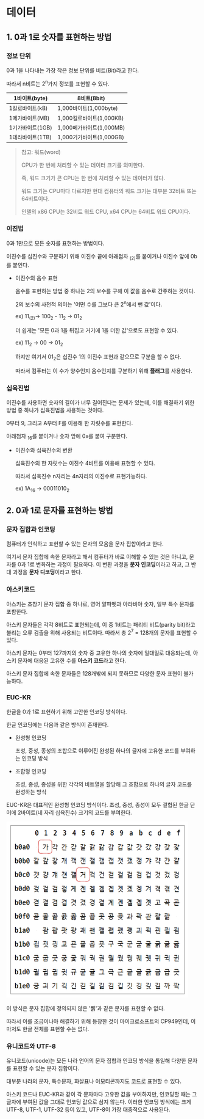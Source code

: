 # 데이터

## 1. 0과 1로 숫자를 표현하는 방법



### 정보 단위

0과 1을 나타내는 가장 작은 정보 단위를 비트(Bit)라고 한다.

따라서 n비트는 2<sup>n</sup>가지 정보를 표현할 수 있다.

| 1바이트(byte)  | 8비트(8bit)           |
| ----------- | ------------------- |
| 1킬로바이트(kB)  | 1,000바이트(1,000byte) |
| 1메가바이트(MB)  | 1,000킬로바이트(1,000KB) |
| 1기가바이트(1GB) | 1,000메가바이트(1,000MB) |
| 1테라바이트(1TB) | 1,000기가바이트(1,000GB) |

> 참고: 워드(word)
> 
> CPU가 한 번에 처리할 수 있는 데이터 크기를 의미한다.
> 
> 즉, 워드 크기가 큰 CPU는 한 번에 처리할 수 있는 데이터가 많다.
> 
> 워드 크기는 CPU마다 다르지만 현대 컴퓨터의 워드 크기는 대부분 32비트 또는 64비트이다.
> 
> 인텔의 x86 CPU는 32비트 워드 CPU, x64 CPU는 64비트 워드 CPU이다.



### 이진법

0과 1만으로 모든 숫자를 표현하는 방법이다.

이진수를 십진수와 구분하기 위해 이진수 끝에 아래첨자 <sub>(2)</sub>를 붙이거나 이진수 앞에 0b를 붙인다.

- 이진수의 음수 표현
  
  음수를 표현하는 방법 중 하나는  2의 보수를 구해 이 값을 음수로 간주하는 것이다.
  
  2의 보수의 사전적 의미는 '어떤 수를 그보다 큰 2<sup>n</sup>에서 뺀 값'이다.
  
  ex) 11<sub>(2)</sub>-> 100<sub>2</sub> - 11<sub>2</sub> -> 01<sub>2</sub>
  
  더 쉽게는 '모든 0과 1을 뒤집고 거기에 1을 더한 값'으로도 표현할 수 있다.
  
  ex) 11<sub>2</sub> -> 00 -> 01<sub>2</sub>
  
  하지만 여기서 01<sub>2</sub>은 십진수 1의 이진수 표현과 같으므로 구분을 할 수 없다.
  
  따라서 컴퓨터는 이 수가 양수인지 음수인지를 구분하기 위해 **플래그**를 사용한다.

### 십육진법

이진수를 사용하면 숫자의 길이가 너무 길어진다는 문제가 있는데, 이를 해결하기 위한 방법 중 하나가 십육진법을 사용하는 것이다.

0부터 9, 그리고 A부터 F를 이용해 한 자릿수를 표현한다.

아래첨자 <sub>16</sub>를 붙이거나 숫자 앞에 0x를 붙여 구분한다.

- 이진수와 십육진수의 변환
  
  십육진수의 한 자릿수는 이진수 4비트를 이용해 표현할 수 있다.
  
  따라서 십육진수 n자리는 4n자리의 이진수로 표현가능하다.
  
  ex) 1A<sub>16</sub> -> 00011010<sub>2</sub>



## 2. 0과 1로 문자를 표현하는 방법

### 문자 집합과 인코딩

컴퓨터가 인식하고 표현할 수 있는 문자의 모음을 문자 집합이라고 한다.

여기서 문자 집합에 속한 문자라고 해서 컴퓨터가 바로 이해할 수 있는 것은 아니고, 문자를 0과 1로 변화하는 과정이 필요하다. 이 변환 과정을 **문자 인코딩**이라고 하고, 그 반대 과정을 **문자 디코딩**이라고 한다.

### 아스키코드

아스키는 초창기 문자 집합 중 하나로, 영어 알파벳과 아라비아 숫자, 일부 특수 문자를 포함한다.

아스키 문자들은 각각 8비트로 표현되는데, 이 중 1비트는 패리티 비트(parity bit)라고 불리는 오류 검출을 위해 사용되는 비트이다. 따라서 총 2<sup>7</sup> = 128개의 문자를 표현할 수 있다.

아스키 문자는 0부터 127까지의 숫자 중 고유한 하나의 숫자에 일대일로 대응되는데, 아스키 문자에 대응된 고유한 수를 **아스키 코드**라고 한다.

아스키 문자 집합에 속한 문자들은 128개밖에 되지 못하므로 다양한 문자 표현이 불가능하다.



### EUC-KR

한글을 0과 1로 표현하기 위해 고안한 인코딩 방식이다.

한글 인코딩에는 다음과 같은 방식이 존재한다.

- 완성형 인코딩
  
  초성, 중성, 종성의 조합으로 이루어진 완성된 하나의 글자에 고유한 코드를 부여하는 인코딩 방식

- 조합형 인코딩
  
  초성, 중성, 종성을 위한 각각의 비트열을 할당해 그 조합으로 하나의 글자 코드를 완성하는 방식

EUC-KR은 대표적인 완성형 인코딩 방식이다. 초성, 중성, 종성이 모두 결합된 한글 단어에 2바이트(네 자리 십육진수) 크기의 코드를 부여한다.

<img title="" src="imgs/2023-01-05-23-26-46-image.png" alt="" width="478">

이 방식은 문자 집합에 정의되지 않은 '쀍'과 같은 문자를 표현할 수 없다.

따라서 이를 조금이나마 해결하기 위해 등장한 것이 마이크로소프트의 CP949인데, 이마저도 한글 전체를 표현할 수는 없다.



### 유니코드와 UTF-8

유니코드(unicode)는 모든 나라 언어의 문자 집합과 인코딩 방식을 통일해 다양한 문자를 표현할 수 있는 문자 집합이다.

대부분 나라의 문자, 특수문자, 화살표나 이모티콘까지도 코드로 표현할 수 있다.

아스키 코드나 EUC-KR과 같이 각 문자마다 고유한 값을 부여하지만, 인코딩할 때는 그 글자에 부여된 값을 그대로 인코딩 값으로 삼지 않는다. 이러한 인코딩 방식에는 크게 UTF-8, UTF-1, UTF-32 등이 있고, UTF-8이 가장 대중적으로 사용된다.


